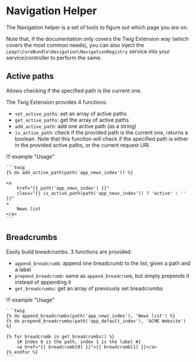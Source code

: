 # Navigation Helper

The Navigation helper is a set of tools to figure out which page you are on.

Note that, if the documentation only covers the Twig Extension way (which covers the most common needs), 
you can also inject the `Leapt\CoreBundle\Navigation\NavigationRegistry` service into your service/controller 
to perform the same.

## Active paths

Allows checking if the specified path is the current one.

The Twig Extension provides 4 functions:

- `set_active_paths`: set an array of active paths
- `get_active_paths`: get the array of active paths
- `add_active_path`: add one active path (as a string)
- `is_active_path`: check if the provided path is the current one, returns a boolean. Note that this function will check 
if the specified path is either in the provided active paths, or the current request URI.

!!! example "Usage"

    ```twig
    {% do add_active_path(path('app_news_index')) %}
    
    <a
        href="{{ path('app_news_index') }}"
        class="{{ is_active_path(path('app_news_index')) ? 'active' : '' }}"
    >
        News list
    </a>
    ```

## Breadcrumbs

Easily build breadcrumbs. 3 functions are provided:

- `append_breadcrumb`: append one breadcrumb to the list, given a path and a label
- `prepend_breadcrumb`: same as `append_breadcrumb`, but simply prepends it instead of appending it
- `get_breadcrumbs`: get an array of previously set breadcrumbs

!!! example "Usage"

    ```twig
    {% do append_breadcrumbs(path('app_news_index'), 'News list') %}
    {% do prepend_breadcrumbs(path('app_default_index'), 'ACME Website') %}
    
    {% for breadcrumb in get_breadcrumbs() %}
        {# Index 0 is the path, index 1 is the label #}
        <a href="{{ breadcrumb[0] }}">{{ breadcrumb[1] }}</a>
    {% endfor %}
    ```
